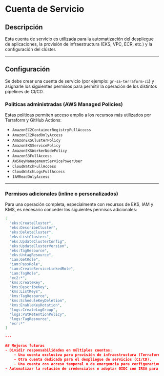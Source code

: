 # Cuenta de Servicio

## Descripción  
Esta cuenta de servicio es utilizada para la automatización del despliegue de aplicaciones, la provisión de infraestructura (EKS, VPC, ECR, etc.) y la configuración del clúster.

---

## Configuración

Se debe crear una cuenta de servicio (por ejemplo: `gr-sa-terraform-ci`) y asignarle los siguientes permisos para permitir la operación de los distintos pipelines de CI/CD.

### Políticas administradas (AWS Managed Policies)

Estas políticas permiten acceso amplio a los recursos más utilizados por Terraform y GitHub Actions:

- `AmazonEC2ContainerRegistryFullAccess`
- `AmazonEC2ReadOnlyAccess`
- `AmazonEKSClusterPolicy`
- `AmazonEKSServicePolicy`
- `AmazonEKSWorkerNodePolicy`
- `AmazonS3FullAccess`
- `AWSKeyManagementServicePowerUser`
- `CloudWatchFullAccess`
- `CloudWatchLogsFullAccess`
- `IAMReadOnlyAccess`

---

### Permisos adicionales (inline o personalizados)

Para una operación completa, especialmente con recursos de EKS, IAM y KMS, es necesario conceder los siguientes permisos adicionales:

```json
[
  "eks:CreateCluster",
  "eks:DescribeCluster",
  "eks:DeleteCluster",
  "eks:ListClusters",
  "eks:UpdateClusterConfig",
  "eks:UpdateClusterVersion",
  "eks:TagResource",
  "eks:UntagResource",
  "iam:GetRole",
  "iam:PassRole",
  "iam:CreateServiceLinkedRole",
  "iam:TagRole",
  "ec2:*",
  "kms:CreateKey",
  "kms:DescribeKey",
  "kms:ListKeys",
  "kms:TagResource",
  "kms:ScheduleKeyDeletion",
  "kms:EnableKeyRotation",
  "logs:CreateLogGroup",
  "logs:PutRetentionPolicy",
  "logs:TagResource",
  "ecr:*"
]

---

## Mejoras futuras
- Dividir responsabilidades en múltiples cuentas:
    - Una cuenta exclusiva para provisión de infraestructura (Terraform).
    - Otra cuenta dedicada para el despliegue de servicios (CI/CD).
    - Una cuenta con acceso temporal o de emergencia para configuraciones avanzadas.
- Automatizar la rotación de credenciales o adoptar OIDC con IRSA para despliegues desde GitHub Actions sin necesidad de claves secretas.